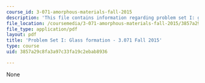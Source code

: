```yaml
---
course_id: 3-071-amorphous-materials-fall-2015
description: 'This file contains information regarding problem set I: glass formation.'
file_location: /coursemedia/3-071-amorphous-materials-fall-2015/3857a29c8fa3a97c33fa19c2ebab8936_MIT3_071F14_Problem_Set_I.pdf
file_type: application/pdf
layout: pdf
title: 'Problem Set I: Glass formation - 3.071 Fall 2015'
type: course
uid: 3857a29c8fa3a97c33fa19c2ebab8936

---
```

None